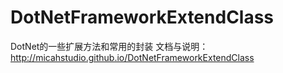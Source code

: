 # DotNetFrameworkExtendClass
DotNet的一些扩展方法和常用的封装
文档与说明：http://micahstudio.github.io/DotNetFrameworkExtendClass
